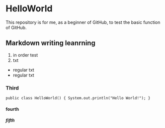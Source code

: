 # HelloWorld
This repository is for me, as a beginner of GitHub, to test the basic function of GitHub.
## Markdown writing leanrning
1. in order test
2. txt
- regular txt
- regular txt
### Third
`
public class HelloWorld()
{
  System.out.println("Hello World!");
}
`
#### fourth
##### fifth
